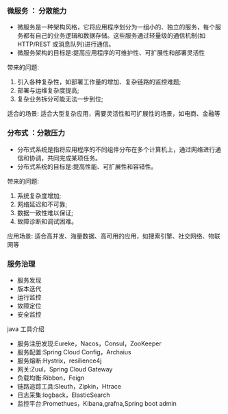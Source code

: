 ### 微服务 ： 分散能力

- 微服务是一种架构风格，它将应用程序划分为一组小的、独立的服务，每个服务都有自己的业务逻辑和数据存储。这些服务通过轻量级的通信机制(如 HTTP/REST 或消息队列)进行通信。
- 微服务架构的目标是:提高应用程序的可维护性、可扩展性和部署灵活性

带来的问题:

1. 引入各种复杂性，如部署工作量的增加、复杂链路的监控难题;
2. 部署与运维复杂度提高;
3. 复杂业务拆分可能无法一步到位;

适合的场景:
适合大型复杂应用，需要灵活性和可扩展性的场景，如电商、金融等

### 分布式 ：分散压力

- 分布式系统是指将应用程序的不同组件分布在多个计算机上，通过网络进行通信和协调，共同完成某项任务。
- 分布式系统的目标是:提高性能、可扩展性和容错性。

带来的问题:

1. 系统复杂度增加;
2. 网络延迟和不可靠;
3. 数据一致性难以保证;
4. 故障诊断和调试困难。

应用场景:
适合高并发、海量数据、高可用的应用，如搜索引擎、社交网络、物联网等

### 服务治理

- 服务发现
- 版本迭代
- 运行监控
- 故障定位
- 安全监控

java 工具介绍

- 服务注册发现:Eureke，Nacos，Consul，ZooKeeper
- 服务配置:Spring Cloud Config，Archaius
- 服务熔断:Hystrix，resilience4j
- 网关:Zuul，Spring Cloud Gateway
- 负载均衡:Ribbon，Feign
- 链路追踪工具:Sleuth，Zipkin，Htrace
- 日志采集:logback，ElasticSearch
- 监控平台:Promethues，Kibana,grafna,Spring boot admin
